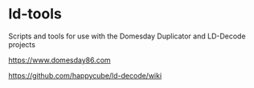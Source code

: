 # ld-tools
Scripts and tools for use with the Domesday Duplicator and LD-Decode projects

https://www.domesday86.com

https://github.com/happycube/ld-decode/wiki

